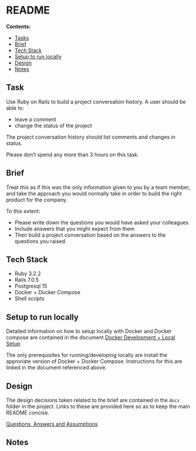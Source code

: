 # README

**Contents:**
- [Tasks](#task)
- [Brief](#brief)
- [Tech Stack](#tech-stack)
- [Setup to run locally](#setup-to-run-locally)
- [Design](#design)
- [Notes](#notes)

## Task

Use Ruby on Rails to build a project conversation history. A user should be able to:

- leave a comment
- change the status of the project

The project conversation history should list comments and changes in status. 

Please don’t spend any more than 3 hours on this task.

## Brief

Treat this as if this was the only information given to you by a team member, and take the approach you would normally take in order to build the right product for the company.

To this extent:

- Please write down the questions you would have asked your colleagues
- Include answers that you might expect from them
- Then build a project conversation based on the answers to the questions you raised.

## Tech Stack
- Ruby 3.2.2
- Rails 7.0.5
- Postgresql 15
- Docker + Docker Compose
- Shell scripts

## Setup to run locally

Detailed information on how to setup locally with Docker and Docker compose are contained in the document [Docker Development + Local Setup](docs/docker-local-setup.md)

The only prerequisites for running/developing locally are install the approriate version of Docker + Docker Compose. Instructions for this are linked in the document referenced above.

## Design

The design decisions taken related to the brief are contained in the `docs` folder in the project. Links to these are provided here so as to keep the main README concise.

[Questions, Answers and Assumptions](docs/questions-answers-and-assumptions.md)

## Notes
